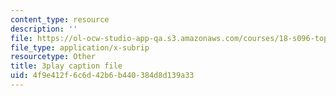 ```yaml
---
content_type: resource
description: ''
file: https://ol-ocw-studio-app-qa.s3.amazonaws.com/courses/18-s096-topics-in-mathematics-with-applications-in-finance-fall-2013/4f9e412f6c6d42b6b440384d8d139a33_eG_aRPy1KVE.srt
file_type: application/x-subrip
resourcetype: Other
title: 3play caption file
uid: 4f9e412f-6c6d-42b6-b440-384d8d139a33
---
```

